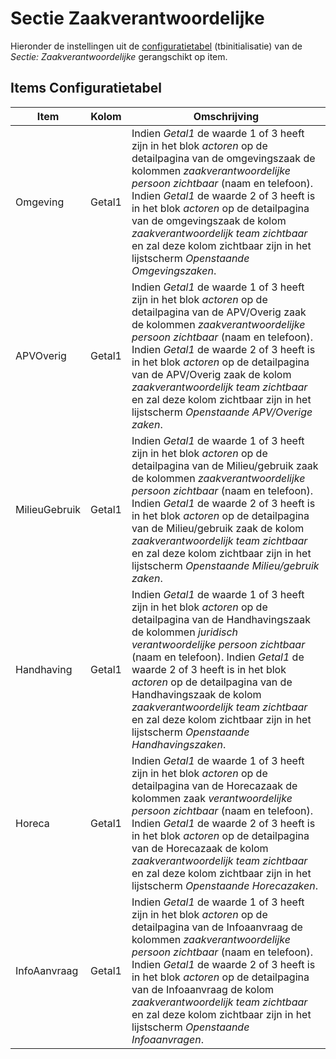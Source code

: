# Sectie Zaakverantwoordelijke

Hieronder de instellingen uit de [configuratietabel](/instellen_inrichten/configuratie/README.md) (tbinitialisatie) van de _Sectie: Zaakverantwoordelijke_ gerangschikt op item.

## Items Configuratietabel

| Item          | Kolom  | Omschrijving                                                                                |
|---------------|--------|---------------------------------------------------------------------------------------------|
| Omgeving      | Getal1 | Indien _Getal1_ de waarde 1 of 3 heeft zijn in het blok _actoren_ op de detailpagina van de omgevingszaak de kolommen _zaakverantwoordelijke persoon zichtbaar_ (naam en telefoon). Indien _Getal1_ de waarde 2 of 3 heeft is in het blok _actoren_ op de detailpagina van de omgevingszaak de kolom _zaakverantwoordelijk team zichtbaar_ en zal deze kolom zichtbaar zijn in het lijstscherm _Openstaande Omgevingszaken_. |
| APVOverig     | Getal1 | Indien _Getal1_ de waarde 1 of 3 heeft zijn in het blok _actoren_ op de detailpagina van de APV/Overig zaak de kolommen _zaakverantwoordelijke persoon zichtbaar_ (naam en telefoon). Indien _Getal1_ de waarde 2 of 3 heeft is in het blok _actoren_ op de detailpagina van de APV/Overig zaak de kolom _zaakverantwoordelijk team zichtbaar_ en zal deze kolom zichtbaar zijn in het lijstscherm _Openstaande APV/Overige zaken_. |
| MilieuGebruik | Getal1 | Indien _Getal1_ de waarde 1 of 3 heeft zijn in het blok _actoren_ op de detailpagina van de Milieu/gebruik zaak de kolommen _zaakverantwoordelijke persoon zichtbaar_ (naam en telefoon). Indien _Getal1_ de waarde 2 of 3 heeft is in het blok _actoren_ op de detailpagina van de Milieu/gebruik zaak de kolom _zaakverantwoordelijk team zichtbaar_ en zal deze kolom zichtbaar zijn in het lijstscherm _Openstaande Milieu/gebruik zaken_. |
| Handhaving    | Getal1 | Indien _Getal1_ de waarde 1 of 3 heeft zijn in het blok _actoren_ op de detailpagina van de Handhavingszaak de kolommen _juridisch verantwoordelijke persoon zichtbaar_ (naam en telefoon). Indien _Getal1_ de waarde 2 of 3 heeft is in het blok _actoren_ op de detailpagina van de Handhavingszaak de kolom _zaakverantwoordelijk team zichtbaar_ en zal deze kolom zichtbaar zijn in het lijstscherm _Openstaande Handhavingszaken_. |
| Horeca        | Getal1 | Indien _Getal1_ de waarde 1 of 3 heeft zijn in het blok _actoren_ op de detailpagina van de Horecazaak de kolommen zaak _verantwoordelijke persoon zichtbaar_ (naam en telefoon). Indien _Getal1_ de waarde 2 of 3 heeft is in het blok _actoren_ op de detailpagina van de Horecazaak de kolom _zaakverantwoordelijk team zichtbaar_ en zal deze kolom zichtbaar zijn in het lijstscherm _Openstaande Horecazaken_. |
| InfoAanvraag  | Getal1 | Indien _Getal1_ de waarde 1 of 3 heeft zijn in het blok _actoren_ op de detailpagina van de Infoaanvraag de kolommen _zaakverantwoordelijke persoon zichtbaar_ (naam en telefoon). Indien _Getal1_ de waarde 2 of 3 heeft is in het blok _actoren_ op de detailpagina van de Infoaanvraag de kolom _zaakverantwoordelijk team zichtbaar_ en zal deze kolom zichtbaar zijn in het lijstscherm _Openstaande Infoaanvragen_. |
